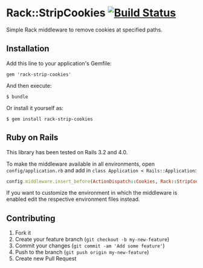 # Rack::StripCookies [![Build Status](https://secure.travis-ci.org/icoretech/rack-strip-cookies.png)](https://travis-ci.org/icoretech/rack-strip-cookies?branch=master)

Simple Rack middleware to remove cookies at specified paths.

## Installation

Add this line to your application's Gemfile:

    gem 'rack-strip-cookies'

And then execute:

    $ bundle

Or install it yourself as:

    $ gem install rack-strip-cookies

## Ruby on Rails

This library has been tested on Rails 3.2 and 4.0.

To make the middleware available in all environments, open `config/application.rb` and add in `class Application < Rails::Application`:

```ruby
config.middleware.insert_before(ActionDispatch::Cookies, Rack::StripCookies, paths: %w(/oauth2/token))
```

If you want to customize the environment in which the middleware is enabled edit the respective environment files instead.

## Contributing

1. Fork it
2. Create your feature branch (`git checkout -b my-new-feature`)
3. Commit your changes (`git commit -am 'Add some feature'`)
4. Push to the branch (`git push origin my-new-feature`)
5. Create new Pull Request
